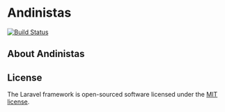 # Andinistas

[![Build Status](https://travis-ci.org/willianszwy/andinistas.svg?branch=master)](https://travis-ci.org/willianszwy/andinistas)
## About Andinistas

## License

The Laravel framework is open-sourced software licensed under the [MIT license](http://opensource.org/licenses/MIT).
